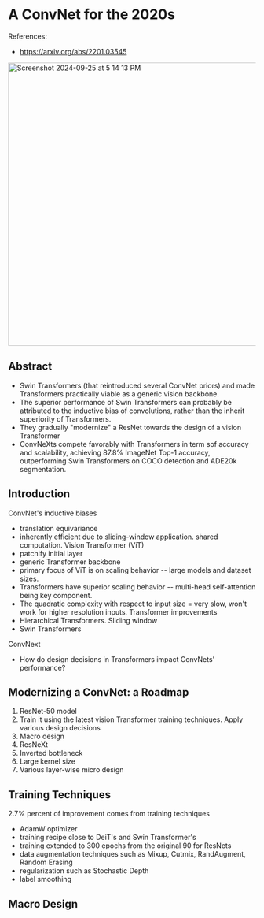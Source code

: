 # A ConvNet for the 2020s
References:
* https://arxiv.org/abs/2201.03545

<img width="575" alt="Screenshot 2024-09-25 at 5 14 13 PM" src="https://github.com/user-attachments/assets/94d3f7df-fcee-4d92-bae1-c7b029b624a0">

## Abstract
* Swin Transformers (that reintroduced several ConvNet priors) and made Transformers practically viable as a generic vision backbone.
* The superior performance of Swin Transformers can probably be attributed to the inductive bias of convolutions, rather than the inherit superiority of Transformers. 
* They gradually "modernize" a ResNet towards the design of a vision Transformer 
* ConvNeXts compete favorably with Transformers in term sof accuracy and scalability, achieving 87.8% ImageNet Top-1 accuracy, outperforming Swin Transformers on COCO detection and ADE20k segmentation.
## Introduction
ConvNet's inductive biases
  * translation equivariance
  * inherently efficient due to sliding-window application. shared computation.
Vision Transformer (ViT)
* patchify initial layer
* generic Transformer backbone
* primary focus of ViT is on scaling behavior -- large models and dataset sizes.
* Transformers have superior scaling behavior -- multi-head self-attention being key component.
* The quadratic complexity with respect to input size = very slow, won't work for higher resolution inputs.
Transformer improvements
* Hierarchical Transformers. Sliding window
* Swin Transformers

ConvNext
* How do design decisions in Transformers impact ConvNets' performance?

## Modernizing a ConvNet: a Roadmap
1. ResNet-50 model
2. Train it using the latest vision Transformer training techniques.
Apply various design decisions
1. Macro design
2. ResNeXt
3. Inverted bottleneck
4. Large kernel size
5. Various layer-wise micro design

## Training Techniques
2.7% percent of improvement comes from training techniques
* AdamW optimizer
* training recipe close to DeiT's and Swin Transformer's
* training extended to 300 epochs from the original  90 for ResNets
* data augmentation techniques such as Mixup, Cutmix, RandAugment, Random Erasing
* regularization such as Stochastic Depth
* label smoothing

## Macro Design
